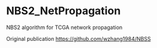 # NBS2_NetPropagation
NBS2 algorithm for TCGA network propagation

Original publication https://github.com/wzhang1984/NBSS